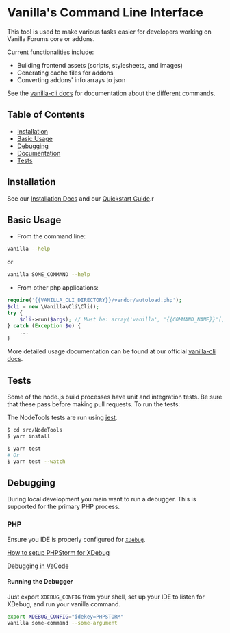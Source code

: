 # Vanilla's Command Line Interface

This tool is used to make various tasks easier for developers working on Vanilla Forums core or addons.

Current functionalities include:

- Building frontend assets (scripts, stylesheets, and images)
- Generating cache files for addons
- Converting addons' info arrays to json

See the [vanilla-cli docs](https://docs.vanillaforums.com/developer/vanilla-cli) for documentation about the different commands.

## Table of Contents

* [Installation](#installation)
* [Basic Usage](#usage)
* [Debugging](#debugging)
* [Documentation](#documentation)
* [Tests](#tests)

## Installation

See our [Installation Docs](https://docs.vanillaforums.com/developer/vanilla-cli/installation/) and our [Quickstart Guide](https://docs.vanillaforums.com/developer/vanilla-cli/build-quickstart/).r

## Basic Usage

- From the command line:
```bash
vanilla --help
```
or
```bash
vanilla SOME_COMMAND --help
```
- From other php applications:
```php
require('{{VANILLA_CLI_DIRECTORY}}/vendor/autoload.php');
$cli = new \Vanilla\Cli\Cli();
try {
    $cli->run($args); // Must be: array('vanilla', '{{COMMAND_NAME}}'[, options...])
} catch (Exception $e) {
    ...
}
```

More detailed usage documentation can be found at our official [vanilla-cli docs](https://docs.vanillaforums.com/developer/vanilla-cli/#usage).

## Tests

Some of the node.js build processes have unit and integration tests. Be sure that these pass before making pull requests. To run the tests:

The NodeTools tests are run using [jest](https://facebook.github.io/jest/).

```bash
$ cd src/NodeTools
$ yarn install

$ yarn test
# Or 
$ yarn test --watch
```

## Debugging
During local development you main want to run a debugger. This is supported for the primary PHP process.

### PHP

Ensure you IDE is properly configured for [`XDebug`](https://xdebug.org/index.php).

[How to setup PHPStorm for XDebug](https://www.jetbrains.com/help/phpstorm/configuring-xdebug.html)

[Debugging in VsCode](https://code.visualstudio.com/Docs/editor/debugging)

#### Running the Debugger

Just export `XDEBUG_CONFIG` from your shell, set up your IDE to listen for XDebug, and run your vanilla command.

```bash
export XDEBUG_CONFIG="idekey=PHPSTORM"
vanilla some-command --some-argument
```
